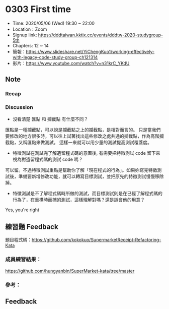 # 0303 First time

- Time: 2020/05/06 (Wed) 19:30 ~ 22:00
- Location：Zoom
- Signup link: https://dddtaiwan.kktix.cc/events/dddtw-2020-studygroup-5th
- Chapters: 12 ~ 14
- 簡報：https://www.slideshare.net/YiChengKuo1/working-effectively-with-legacy-code-study-group-ch121314
- 影片：https://www.youtube.com/watch?v=n31krC_YKdU

## Note

### Recap


### Discussion

* 沒看清楚 匯點 和 攔截點 有什麼不同？

匯點是一種攔截點，可以說是攔截點之上的攔截點，是相對而言的。
只是當我們要修改的地方很多時，可以往上試著找出這些修改之處共通的攔截點，作為高階攔截點，又稱匯點來做測試。
這樣一來就可以用少量的測試提高測試覆蓋度。

* 特徵測試在測試完了解遺留程式碼的意圖後, 有需要把特徵測試 code 留下來視為對遺留程式碼的測試 code 嗎？

可以留。不過特徵測試重點是幫助你了解「現在程式的行為」。如果妳寫完特徵測試後，準備要新增修改功能，就可以轉寫目標測試，並把原先的特徵測試慢慢移除掉。

* 特徵測試是不了解程式碼時所做的測試，而目標測試則是在已經了解程式碼的行為了，在重構時而捕的測試，這樣理解對嗎？還是誤會他的用意？

Yes, you're right


## 練習題 Feedback

題目程式碼：https://github.com/kokokuo/SupermarketReceipt-Refactoring-Kata


### 成員練習結果：

https://github.com/hungyanbin/SuperMarket-kata/tree/master


### 參考：


## Feedback



